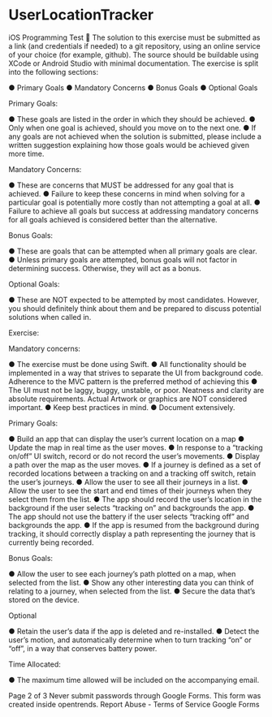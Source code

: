 # UserLocationTracker

iOS Programming Test 🍏
The solution to this exercise must be submitted as a link (and credentials if needed) to a git repository, using an online service of your choice (for example, github). The source should be buildable using XCode or Android Studio with minimal documentation.
The exercise is split into the following sections:

●	Primary Goals
●	Mandatory Concerns
●	Bonus Goals
●	Optional Goals

Primary Goals: 

● These goals are listed in the order in which they should be achieved.
● Only when one goal is achieved, should you move on to the next one. 
● If any goals are not achieved when the solution is submitted, please include a written suggestion explaining how those goals would be achieved given more time.

Mandatory Concerns:

● These are concerns that MUST be addressed for any goal that is achieved. 
● Failure to keep these concerns in mind when solving for a particular goal is potentially more costly than not attempting a goal at all. 
● Failure to achieve all goals but success at addressing mandatory concerns for all goals achieved is considered better than the alternative.

Bonus Goals:

● These are goals that can be attempted when all primary goals are clear. 
● Unless primary goals are attempted, bonus goals will not factor in determining success. Otherwise, they will act as a bonus.

Optional Goals:

● These are NOT expected to be attempted by most candidates. However, you should definitely think about them and be prepared to discuss potential solutions when called in.


Exercise:

Mandatory concerns:

● The exercise must be done using Swift.
● All functionality should be implemented in a way that strives to separate the UI from background code. Adherence to the MVC pattern is the preferred method of achieving this
● The UI must not be laggy, buggy, unstable, or poor. Neatness and clarity are absolute requirements. Actual Artwork or graphics are NOT considered important. 
● Keep best practices in mind.
● Document extensively.

Primary Goals:

● Build an app that can display the user’s current location on a map
● Update the map in real time as the user moves.
● In response to a “tracking on/off” UI switch, record or do not record the user’s movements.
● Display a path over the map as the user moves.
● If a journey is defined as a set of recorded locations between a tracking on and a tracking off switch, retain the user’s journeys.
● Allow the user to see all their journeys in a list. 
● Allow the user to see the start and end times of their journeys when they select them from the list.
● The app should record the user’s location in the background if the user selects “tracking on” and backgrounds the app.
● The app should not use the battery if the user selects “tracking off” and backgrounds the app.
● If the app is resumed from the background during tracking, it should correctly display a path representing the journey that is currently being recorded.

Bonus Goals:

● Allow the user to see each journey’s path plotted on a map, when selected from the list.
● Show any other interesting data you can think of relating to a journey, when selected from the list.
● Secure the data that’s stored on the device.

Optional

● Retain the user’s data if the app is deleted and re-installed.
● Detect the user’s motion, and automatically determine when to turn tracking “on” or “off”, in a way that conserves battery power.

Time Allocated:

● The maximum time allowed will be included on the accompanying email.

Page 2 of 3
Never submit passwords through Google Forms.
This form was created inside opentrends. Report Abuse - Terms of Service
Google Forms
